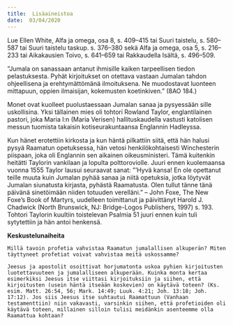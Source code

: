 ```yaml
---
title:  Lisäaineistoa
date:  03/04/2020
---
```


Lue Ellen White, Alfa ja omega, osa 8, s. 409–415 tai Suuri taistelu, s. 580–587 tai Suuri taistelu taskup. s. 376–380 sekä Alfa ja omega, osa 5, s. 216–233 tai Aikakau­sien Toivo, s. 641–659 tai Rakkaudella Isältä, s. 496–509.

”Jumala on sanassaan antanut ihmisille kaiken tarpeellisen tiedon pelastuksesta. Pyhät kirjoitukset on otettava vastaan Jumalan tahdon ohjeellisena ja erehtymättömänä ilmoituksena. Ne muodostavat luonteen mittapuun, oppien ilmaisijan, kokemusten koetinkiven.” (8AO 184.)

Monet ovat kuolleet puolustaessaan Jumalan sanaa ja pysyessään sille uskollisina. Yksi tällainen mies oli tohtori Rowland Taylor, englantilainen pastori, joka Maria I:n (Maria Verisen) hallituskaudella vastusti katolisen messun tuomista takaisin kotiseurakuntaansa Englannin Hadleyssa.

Kun hänet erotettiin kirkosta ja kun häntä pilkattiin siitä, että hän halusi pysyä Raamatun opetuksessa, hän vetosi henkilökohtaisesti Winchesterin piispaan, joka oli Englannin sen aikainen oikeusministeri. Tämä kuitenkin heitätti Taylorin vankilaan ja lopulta polttoroviolle. Juuri ennen kuolemaansa vuonna 1555 Taylor lausui seuraavat sanat: ”’Hyvä kansa! En ole opettanut teille muuta kuin Jumalan pyhää sanaa ja niitä opetuksia, jotka löytyvät Jumalan siunatusta kirjasta, pyhästä Raamatusta. Olen tullut tänne tänä päivänä sinetöimään niiden totuuden verelläni.” – John Foxe, The New Foxe’s Book of Martyrs, uudelleen toimittanut ja päivittänyt Harold J. Chadwick (North Brunswick, NJ: Bridge-Logos Publishers, 1997) s. 193. Tohtori Taylorin kuultiin toistelevan Psalmia 51 juuri ennen kuin tuli sytytettiin ja hän antoi henkensä.

**Keskustelunaiheita**

`Millä tavoin profetia vahvistaa Raamatun jumalallisen alkuperän? Miten täyttyneet profetiat voivat vahvistaa meitä uskossamme?`

`Jeesus ja apostolit osoittivat horjumatonta uskoa py­hien kirjoitusten luotettavuuteen ja jumalalliseen alkuperään. Kuinka monta kertaa esimerkiksi Jeesus itse viittasi kirjoituksiin ja siihen, että kirjoitusten (usein häntä itseään koskevien) on käytävä toteen? (Ks. esim. Matt. 26:54, 56; Mark. 14:49; Luuk. 4:21; Joh. 13:18; Joh. 17:12). Jos siis Jeesus itse suhtautui Raamattuun (Vanhaan testamenttiin) niin vakavasti, varsinkin siihen, että profetioiden oli käytävä toteen, millainen silloin tulisi meidänkin asenteemme olla Raamattua kohtaan?`